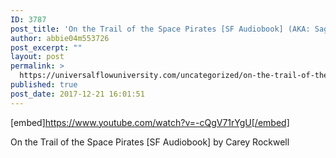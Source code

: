 ```yaml
---
ID: 3787
post_title: 'On the Trail of the Space Pirates [SF Audiobook] (AKA: Saga of the Solar Guard)'
author: abbie04m553726
post_excerpt: ""
layout: post
permalink: >
  https://universalflowuniversity.com/uncategorized/on-the-trail-of-the-space-pirates-sf-audiobook-aka-saga-of-the-solar-guard/
published: true
post_date: 2017-12-21 16:01:51
---
```

[embed]https://www.youtube.com/watch?v=-cQgV71rYgU[/embed]<br>
<p>On the Trail of the Space Pirates [SF Audiobook] by Carey Rockwell</p>